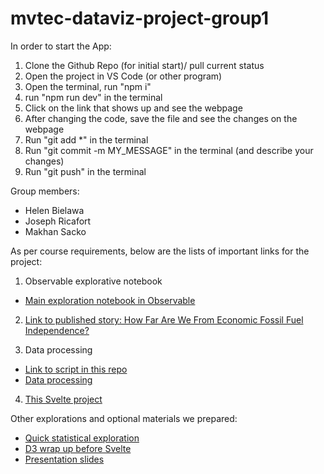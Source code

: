 # mvtec-dataviz-project-group1

In order to start the App:

1. Clone the Github Repo (for initial start)/ pull current status
2. Open the project in VS Code (or other program)
3. Open the terminal, run "npm i"
4. run "npm run dev" in the terminal
5. Click on the link that shows up and see the webpage
6. After changing the code, save the file and see the changes on the webpage
7. Run "git add \*" in the terminal
8. Run "git commit -m MY_MESSAGE" in the terminal (and describe your changes)
9. Run "git push" in the terminal

Group members:

- Helen Bielawa
- Joseph Ricafort
- Makhan Sacko

As per course requirements, below are the lists of important links for the project:

1. Observable explorative notebook

- [Main exploration notebook in Observable](https://observablehq.com/d/3d80e662164dfcc3)

2. [Link to published story: How Far Are We From Economic Fossil Fuel Independence?](https://mvtec-dataviz-project-group1-v2.vercel.app/)

3. Data processing

- [Link to script in this repo](https://github.com/josephricafort/mvtec-dataviz-project-group1-v2/blob/main/src/optimize/optimize.js)
- [Data processing](https://excalidraw.com/#room=1b1ad1e6cf65272155ee,AtyVEfyKwNe0JRVS-dVKgA)

4. [This Svelte project](https://github.com/josephricafort/mvtec-dataviz-project-group1-v2)

Other explorations and optional materials we prepared:

- [Quick statistical exploration](https://observablehq.com/d/44b8f6a734288101)
- [D3 wrap up before Svelte](https://observablehq.com/d/3d77b7325ea7cc02)
- [Presentation slides](https://www.canva.com/design/DAFXG6RtyDc/iCfP--PqI0hxUv-5ESY5pA/view?utm_content=DAFXG6RtyDc&utm_campaign=designshare&utm_medium=link&utm_source=publishpresent)
